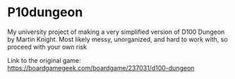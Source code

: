 # P10dungeon
My university project of making a very simplified version of D100 Dungeon by Martin Knight.
Most likely messy, unorganized, and hard to work with, so proceed with your own risk

Link to the original game:
https://boardgamegeek.com/boardgame/237031/d100-dungeon
